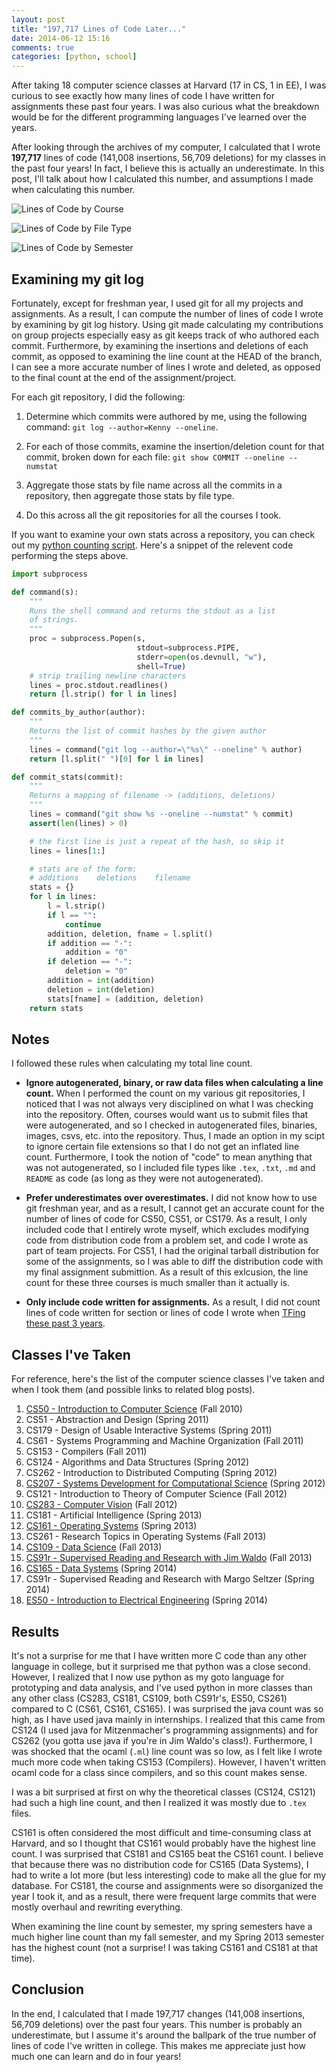 ```yaml
---
layout: post
title: "197,717 Lines of Code Later..."
date: 2014-06-12 15:16
comments: true
categories: [python, school]
---
```


After taking 18 computer science classes at Harvard (17 in CS, 1 in EE),
I was curious to see exactly how many lines of code I have written
for assignments these past four years. I was also curious what the breakdown
would be for the different programming languages I've learned over the years.

After looking through the archives of my computer, I calculated that I wrote
**197,717** lines of code (141,008 insertions, 56,709 deletions) for my
classes in the past four years! In fact, I believe this is actually
an underestimate. In this post, I'll talk about how
I calculated this number, and assumptions I made when calculating this
number.

![Lines of Code by Course](/images/count-course.png)

![Lines of Code by File Type](/images/count-filetype.png)

![Lines of Code by Semester](/images/count-semester.png)

<!-- more -->

## Examining my git log

Fortunately, except for freshman year, I used git for all my projects
and assignments. As a result, I can compute the number of lines of code I wrote
by examining by git log history. Using git made calculating my contributions on
group projects especially easy as git keeps track of who authored each commit.
Furthermore, by examining the insertions and deletions of each commit, as opposed to
examining the line count at the HEAD of the branch, I can see a more accurate number
of lines I wrote and deleted, as opposed to the final count at the end of the
assignment/project.

For each git repository, I did the following:

1. Determine which commits were authored by me, using the following command:
   `git log --author=Kenny --oneline`.

2. For each of those commits, examine the insertion/deletion count for that
   commit, broken down for each file: `git show COMMIT --oneline --numstat`

3. Aggregate those stats by file name across all the commits in a repository,
   then aggregate those stats by file type.

4. Do this across all the git repositories for all the courses I took.

If you want to examine your own stats across a repository, you can check
out my [python counting script](https://gist.github.com/kennyyu/5e59519b3972823e20bf).
Here's a snippet of the relevent code performing the steps above.

``` python examining git commits
import subprocess

def command(s):
    """
    Runs the shell command and returns the stdout as a list
    of strings.
    """
    proc = subprocess.Popen(s,
                            stdout=subprocess.PIPE,
                            stderr=open(os.devnull, "w"),
                            shell=True)
    # strip trailing newline characters
    lines = proc.stdout.readlines()
    return [l.strip() for l in lines]

def commits_by_author(author):
    """
    Returns the list of commit hashes by the given author
    """
    lines = command("git log --author=\"%s\" --oneline" % author)
    return [l.split(" ")[0] for l in lines]

def commit_stats(commit):
    """
    Returns a mapping of filename -> (additions, deletions)
    """
    lines = command("git show %s --oneline --numstat" % commit)
    assert(len(lines) > 0)

    # the first line is just a repeat of the hash, so skip it
    lines = lines[1:]

    # stats are of the form:
    # additions    deletions    filename
    stats = {}
    for l in lines:
        l = l.strip()
        if l == "":
            continue
        addition, deletion, fname = l.split()
        if addition == "-":
            addition = "0"
        if deletion == "-":
            deletion = "0"
        addition = int(addition)
        deletion = int(deletion)
        stats[fname] = (addition, deletion)
    return stats
```

## Notes

I followed these rules when calculating my total line count.

* **Ignore autogenerated, binary, or raw data files when calculating a line count.**
  When I performed the count on my various git repositories, I noticed that I
  was not always very disciplined on what I was checking into the repository.
  Often, courses would want us to submit files that were autogenerated, and so I
  checked in autogenerated files, binaries, images, csvs, etc. into the repository.
  Thus, I made an option in my scipt to ignore certain file extensions so
  that I do not get an inflated line count. Furthermore, I took the notion of "code"
  to mean anything that was not autogenerated, so I included file types like
   `.tex`, `.txt`, `.md` and `README` as code (as long as they were not autogenerated).

* **Prefer underestimates over overestimates.**
  I did not know how to use git freshman year, and as a result, I cannot get an
  accurate count for the number of lines of code for CS50, CS51, or CS179. As a result,
  I only included code that I entirely wrote myself, which excludes modifying code
  from distribution code from a problem set, and code I wrote as part of team projects.
  For CS51, I had the original
  tarball distribution for some of the assignments, so I was able to diff the distribution
  code with my final assignment submittion. As a result of this exlcusion, the line count
  for these three courses is much smaller than it actually is.

* **Only include code written for assignments.**
  As a result, I did not count lines of code written for section or lines of code
  I wrote when [TFing these past 3 years](http://kennyyu.me/blog/2014/04/29/reflecting-on-3-years-of-teaching/).

## Classes I've Taken

For reference, here's the list of the computer science classes I've taken and when
I took them (and possible links to related blog posts).

1. [CS50 - Introduction to Computer Science](https://github.com/kennyyu/cs50section) (Fall 2010)
2. CS51 - Abstraction and Design (Spring 2011)
3. CS179 - Design of Usable Interactive Systems (Spring 2011)
4. CS61 - Systems Programming and Machine Organization (Fall 2011)
5. CS153 - Compilers (Fall 2011)
6. CS124 - Algorithms and Data Structures (Spring 2012)
7. CS262 - Introduction to Distributed Computing (Spring 2012)
8. [CS207 - Systems Development for Computational Science](http://kennyyu.me/blog/2012/05/18/binary-search/) (Spring 2012)
9. CS121 - Introduction to Theory of Computer Science (Fall 2012)
10. [CS283 - Computer Vision](http://kennyyu.me/blog/2012/12/10/pipeline-for-improving-hand-tracking-accuracy/) (Fall 2012)
11. CS181 - Artificial Intelligence (Spring 2013)
12. [CS161 - Operating Systems](http://kennyyu.me/blog/2014/03/20/writing-synchronization-problems-for-os161/) (Spring 2013)
13. CS261 - Research Topics in Operating Systems (Fall 2013)
14. [CS109 - Data Science](http://cs109.joeong.com/) (Fall 2013)
15. [CS91r - Supervised Reading and Research with Jim Waldo](http://kennyyu.me/blog/2013/11/18/bootcamps/) (Fall 2013)
16. [CS165 - Data Systems](http://kennyyu.me/blog/2014/03/19/c-error-handling/) (Spring 2014)
17. CS91r - Supervised Reading and Research  with Margo Seltzer (Spring 2014)
18. [ES50 - Introduction to Electrical Engineering](http://kennyyu.me/blog/2014/06/04/tinibot-a-voice-activated-drink-mixer/) (Spring 2014)

## Results

It's not a surprise for me that I have written more C code than any other language in college,
but it surprised me that python was a close second. However, I realized that I
now use python as my goto language for prototyping and data analysis, and I've used
python in more classes than any other class (CS283, CS181, CS109, both CS91r's, ES50, CS261)
compared to C (CS61, CS161, CS165). I was surprised the java count was so high,
as I have used java mainly in internships. I realized that this came from
CS124 (I used java for Mitzenmacher's programming assignments) and for CS262
(you gotta use java if you're in Jim Waldo's class!). Furthermore, I was shocked
that the ocaml (`.ml`) line count was so low, as I felt like I wrote much more code
when taking CS153 (Compilers). However, I haven't written ocaml code for a class since
compilers, and so this count makes sense.

I was a bit surprised at first on why the theoretical classes (CS124, CS121) had
such a high line count, and then I realized it was mostly due to `.tex` files.

CS161 is often considered the most difficult and time-consuming class at Harvard,
and so I thought that CS161 would probably have the highest line count. I was surprised
that CS181 and CS165 beat the CS161 count. I believe that because there was no
distribution code for CS165 (Data Systems), I had to write a lot more (but less interesting)
code to make all the glue for my database. For CS181, the course and assignments
were so disorganized the year I took it, and as a result, there were frequent large commits
that were mostly overhaul and rewriting everything.

When examining the line count by semester, my spring semesters have a much
higher line count than my fall semester, and my Spring 2013 semester has the
highest count (not a surprise! I was taking CS161 and CS181 at that time).

## Conclusion

In the end, I calculated that I made 197,717 changes
(141,008 insertions, 56,709 deletions) over the past four years. This number is
probably an underestimate, but I assume it's around the ballpark of the true number
of lines of code I've written in college. This makes me appreciate just how much
one can learn and do in four years!